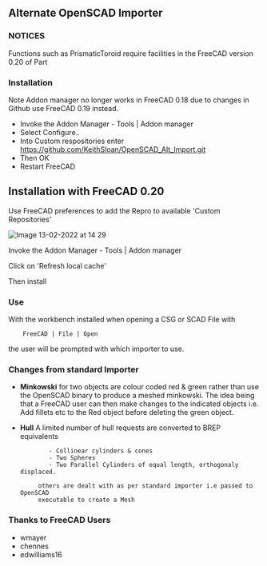 ## Alternate OpenSCAD Importer

### NOTICES

Functions such as PrismaticToroid require facilities in the FreeCAD version 0.20 of Part


### Installation

Note Addon manager no longer works in FreeCAD 0.18 due to changes in Github
     use FreeCAD 0.19 instead.

* Invoke the Addon Manager - Tools | Addon manager
* Select Configure..
* Into Custom respositories enter https://github.com/KeithSloan/OpenSCAD_Alt_Import.git
* Then OK
* Restart FreeCAD


## Installation with FreeCAD 0.20

Use FreeCAD preferences to add the Repro to available 'Custom Repositories'

![Image 13-02-2022 at 14 29](https://user-images.githubusercontent.com/2291247/153757810-23001a54-66f9-4ac1-affc-c775d5f22d1e.jpeg)

Invoke the Addon Manager - Tools | Addon manager


Click on 'Refresh local cache'

Then install

### Use

With the workbench installed when opening a CSG or SCAD File with 

        FreeCAD | File | Open 

the user will be prompted with which importer to use.

### Changes from standard Importer

* **Minkowski** for two objects are colour coded red & green
              rather than use the OpenSCAD binary to produce a meshed minkowski.
              The idea being that a FreeCAD user can then make changes to the indicated objects
              i.e. Add fillets etc to the Red object before deleting the green object.

* **Hull** A limited number of hull requests are converted to BREP equivalents
              
              - Collinear cylinders & cones
              - Two Spheres
              - Two Parallel Cylinders of equal length, orthogonaly displaced.
               
           others are dealt with as per standard importer i.e passed to OpenSCAD
           executable to create a Mesh
                      
### Thanks to FreeCAD Users

* wmayer
* chennes
* edwilliams16
